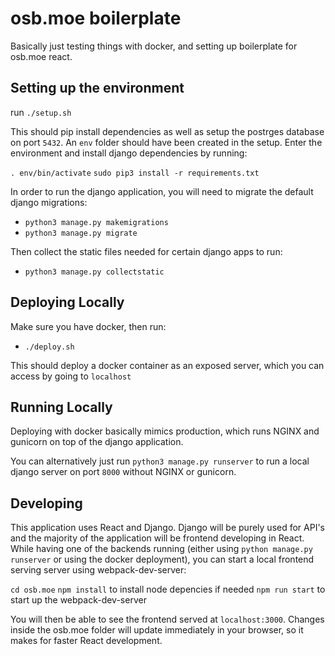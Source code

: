 # osb.moe boilerplate

Basically just testing things with docker, and setting up boilerplate for osb.moe react.

## Setting up the environment

run `./setup.sh`

This should pip install dependencies as well as setup the postrges database on port `5432`. An `env` folder should have been created in the setup. Enter the environment and install django dependencies by running:

`. env/bin/activate`
`sudo pip3 install -r requirements.txt`

In order to run the django application, you will need to migrate the default django migrations:

- `python3 manage.py makemigrations`
- `python3 manage.py migrate`

Then collect the static files needed for certain django apps to run:

- `python3 manage.py collectstatic`

## Deploying Locally

Make sure you have docker, then run:

- `./deploy.sh`

This should deploy a docker container as an exposed server, which you can access by going to `localhost`

## Running Locally

Deploying with docker basically mimics production, which runs NGINX and gunicorn on top of the django application.

You can alternatively just run `python3 manage.py runserver` to run a local django server on port `8000` without NGINX or gunicorn.

## Developing

This application uses React and Django. Django will be purely used for API's and the majority of the application will be frontend developing in React. While having one of the backends running (either using `python manage.py runserver` or using the docker deployment), you can start a local frontend serving server using webpack-dev-server:

`cd osb.moe`
`npm install` to install node depencies if needed
`npm run start` to start up the webpack-dev-server

You will then be able to see the frontend served at `localhost:3000`. Changes inside the osb.moe folder will update immediately in your browser, so it makes for faster React development.
